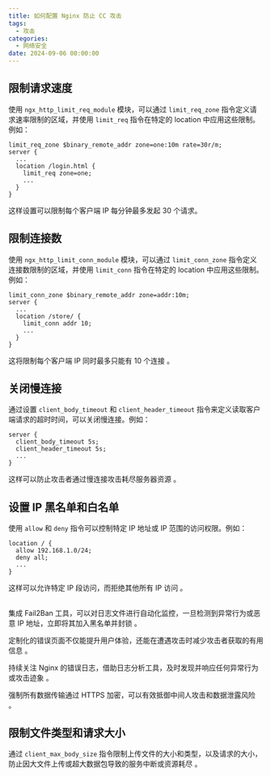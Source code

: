 ```yaml
---
title: 如何配置 Nginx 防止 CC 攻击
tags:
  - 攻击
categories:
  - 网络安全
date: 2024-09-06 00:00:00
---
```


> 

<!-- more -->

## 

## 限制请求速度

使用 `ngx_http_limit_req_module` 模块，可以通过 `limit_req_zone` 指令定义请求速率限制的区域，并使用 `limit_req` 指令在特定的 location 中应用这些限制。例如：

```
limit_req_zone $binary_remote_addr zone=one:10m rate=30r/m;
server {
  ...
  location /login.html {
    limit_req zone=one;
    ...
  }
}
```

这样设置可以限制每个客户端 IP 每分钟最多发起 30 个请求。

## 限制连接数

使用 `ngx_http_limit_conn_module` 模块，可以通过 `limit_conn_zone` 指令定义连接数限制的区域，并使用 `limit_conn` 指令在特定的 location 中应用这些限制。例如：

```
limit_conn_zone $binary_remote_addr zone=addr:10m;
server {
  ...
  location /store/ {
    limit_conn addr 10;
    ...
  }
}
```

这将限制每个客户端 IP 同时最多只能有 10 个连接 。

## 关闭慢连接

通过设置 `client_body_timeout` 和 `client_header_timeout` 指令来定义读取客户端请求的超时时间，可以关闭慢连接。例如：

```
server {
  client_body_timeout 5s;
  client_header_timeout 5s;
  ...
}
```

这样可以防止攻击者通过慢连接攻击耗尽服务器资源 。

## 设置 IP 黑名单和白名单

使用 `allow` 和 `deny` 指令可以控制特定 IP 地址或 IP 范围的访问权限。例如：

```
location / {
  allow 192.168.1.0/24;
  deny all;
  ...
}
```

这样可以允许特定 IP 段访问，而拒绝其他所有 IP 访问 。

## 

集成 Fail2Ban 工具，可以对日志文件进行自动化监控，一旦检测到异常行为或恶意 IP 地址，立即将其加入黑名单并封锁 。

定制化的错误页面不仅能提升用户体验，还能在遭遇攻击时减少攻击者获取的有用信息 。

持续关注 Nginx 的错误日志，借助日志分析工具，及时发现并响应任何异常行为或攻击迹象 。

强制所有数据传输通过 HTTPS 加密，可以有效抵御中间人攻击和数据泄露风险 。

## 限制文件类型和请求大小

通过 `client_max_body_size` 指令限制上传文件的大小和类型，以及请求的大小，防止因大文件上传或超大数据包导致的服务中断或资源耗尽 。